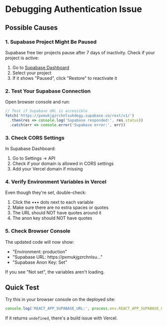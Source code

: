 # Debugging Authentication Issue

## Possible Causes

### 1. Supabase Project Might Be Paused
Supabase free tier projects pause after 7 days of inactivity. Check if your project is active:

1. Go to [Supabase Dashboard](https://app.supabase.com)
2. Select your project
3. If it shows "Paused", click "Restore" to reactivate it

### 2. Test Your Supabase Connection
Open browser console and run:
```javascript
// Test if Supabase URL is accessible
fetch('https://pxmukjgzrchnlsukdegy.supabase.co/rest/v1/')
  .then(res => console.log('Supabase responded:', res.status))
  .catch(err => console.error('Supabase error:', err))
```

### 3. Check CORS Settings
In Supabase Dashboard:
1. Go to Settings → API
2. Check if your domain is allowed in CORS settings
3. Add your Vercel domain if missing

### 4. Verify Environment Variables in Vercel
Even though they're set, double-check:
1. Click the ••• dots next to each variable
2. Make sure there are no extra spaces or quotes
3. The URL should NOT have quotes around it
4. The anon key should NOT have quotes

### 5. Check Browser Console
The updated code will now show:
- "Environment: production"
- "Supabase URL: https://pxmukjgzrchnlsu..."
- "Supabase Anon Key: Set"

If you see "Not set", the variables aren't loading.

## Quick Test
Try this in your browser console on the deployed site:
```javascript
console.log('REACT_APP_SUPABASE_URL:', process.env.REACT_APP_SUPABASE_URL);
```

If it returns `undefined`, there's a build issue with Vercel.